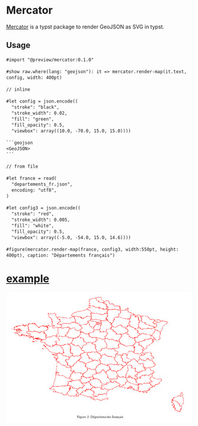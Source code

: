 # Mercator

[Mercator](https://github.com/bernsteining/mercator/tree/main) is a typst package to render GeoJSON as SVG in typst.

## Usage

````typst
#import "@preview/mercator:0.1.0"

#show raw.where(lang: "geojson"): it => mercator.render-map(it.text, config, width: 400pt)

// inline

#let config = json.encode((
  "stroke": "black",
  "stroke_width": 0.02,
  "fill": "green",
  "fill_opacity": 0.5,
  "viewbox": array((10.0, -70.0, 15.0, 15.0))))

```geojson
<GeoJSON>
```

// from file

#let france = read(
  "departements_fr.json",
  encoding: "utf8",
)

#let config3 = json.encode((
  "stroke": "red",
  "stroke_width": 0.005,
  "fill": "white",
  "fill_opacity": 0.5,
  "viewbox": array((-5.0, -54.0, 15.0, 14.6))))

#figure(mercator.render-map(france, config3, width:550pt, height: 400pt), caption: "Départements français")
````

# [example](https://github.com/bernsteining/mercator/blob/main/mercator/example/example.typ)

![](https://raw.githubusercontent.com/bernsteining/mercator/refs/heads/main/mercator/example/french_map.png)
